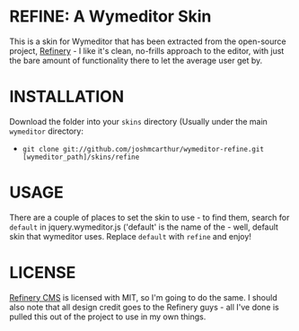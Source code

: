 REFINE: A Wymeditor Skin
=============================

This is a skin for Wymeditor that has been extracted from the open-source project, [Refinery](http://www.refinerycms.com) - I like it's clean, no-frills approach to the editor, with just the bare amount of functionality there to let the average user get by.

INSTALLATION
============================
Download the folder into your `skins` directory (Usually under the main `wymeditor` directory:
* `git clone git://github.com/joshmcarthur/wymeditor-refine.git [wymeditor_path]/skins/refine`

USAGE
============================
There are a couple of places to set the skin to use - to find them, search for `default` in jquery.wymeditor.js ('default' is the name of the - well, default skin that wymeditor uses. Replace `default` with `refine` and enjoy!


LICENSE
============================
[Refinery CMS](http://www.refinerycms.com) is licensed with MIT, so I'm going to do the same.
I should also note that all design credit goes to the Refinery guys - all I've done is pulled this out of the project to use in my own things.

